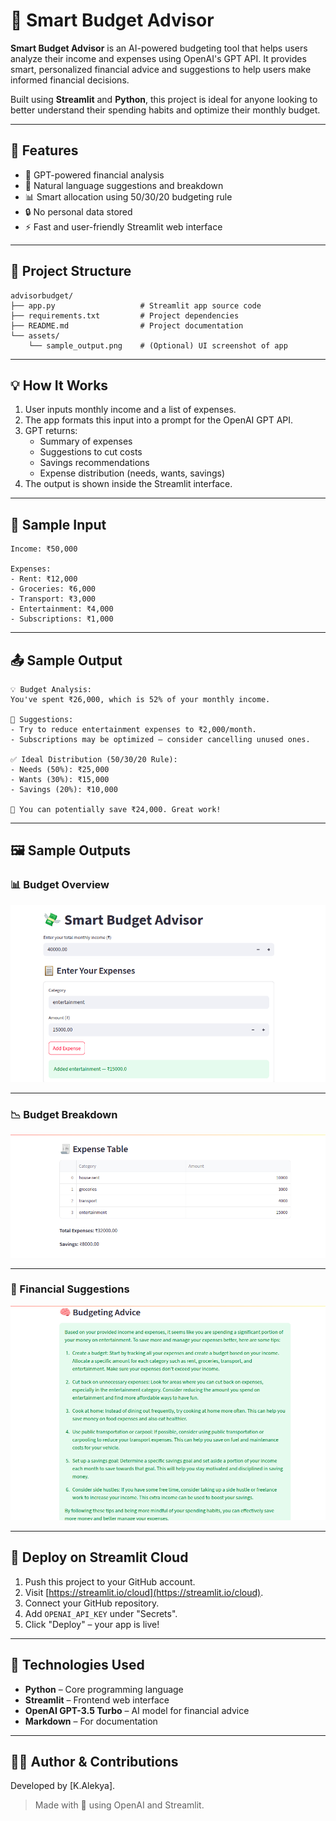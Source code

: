 # 💸 Smart Budget Advisor

**Smart Budget Advisor** is an AI-powered budgeting tool that helps users analyze their income and expenses using OpenAI's GPT API. It provides smart, personalized financial advice and suggestions to help users make informed financial decisions.

Built using **Streamlit** and **Python**, this project is ideal for anyone looking to better understand their spending habits and optimize their monthly budget.

---

## 📌 Features

- 🧠 GPT-powered financial analysis  
- 💬 Natural language suggestions and breakdown  
- 📊 Smart allocation using 50/30/20 budgeting rule  
- 🔒 No personal data stored  
- ⚡️ Fast and user-friendly Streamlit web interface  

---

## 📁 Project Structure

```
advisorbudget/
├── app.py                   # Streamlit app source code
├── requirements.txt         # Project dependencies
├── README.md                # Project documentation
└── assets/
    └── sample_output.png    # (Optional) UI screenshot of app
```

---

## 💡 How It Works

1. User inputs monthly income and a list of expenses.  
2. The app formats this input into a prompt for the OpenAI GPT API.  
3. GPT returns:
   - Summary of expenses
   - Suggestions to cut costs
   - Savings recommendations
   - Expense distribution (needs, wants, savings)  
4. The output is shown inside the Streamlit interface.

---

## 🧪 Sample Input

```
Income: ₹50,000

Expenses:
- Rent: ₹12,000
- Groceries: ₹6,000
- Transport: ₹3,000
- Entertainment: ₹4,000
- Subscriptions: ₹1,000
```

---

## 📤 Sample Output

```
💡 Budget Analysis:
You've spent ₹26,000, which is 52% of your monthly income.

📌 Suggestions:
- Try to reduce entertainment expenses to ₹2,000/month.
- Subscriptions may be optimized — consider cancelling unused ones.

✅ Ideal Distribution (50/30/20 Rule):
- Needs (50%): ₹25,000
- Wants (30%): ₹15,000
- Savings (20%): ₹10,000

👏 You can potentially save ₹24,000. Great work!
```

---
## 🖼 Sample Outputs

### 📊 Budget Overview

![Budget Overview](assets/input.png)

---

### 📉 Budget Breakdown

![Budget Breakdown](assets/expenses_table.png)

---

### 💬 Financial Suggestions

![Suggestions](assets/budget_advice.png)

---

## 🚀 Deploy on Streamlit Cloud

1. Push this project to your GitHub account.  
2. Visit [https://streamlit.io/cloud](https://streamlit.io/cloud).  
3. Connect your GitHub repository.  
4. Add `OPENAI_API_KEY` under "Secrets".  
5. Click "Deploy" – your app is live!

---

## 🧰 Technologies Used

- **Python** – Core programming language  
- **Streamlit** – Frontend web interface  
- **OpenAI GPT-3.5 Turbo** – AI model for financial advice  
- **Markdown** – For documentation
---


## 🙋‍♀️ Author & Contributions

Developed by [K.Alekya].  

> Made with 💙 using OpenAI and Streamlit.


